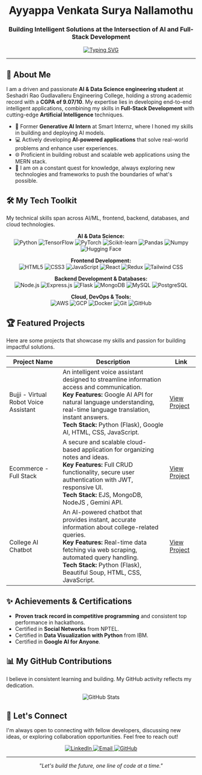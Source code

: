 <h1 align="center">Ayyappa Venkata Surya Nallamothu</h1>
<h3 align="center">Building Intelligent Solutions at the Intersection of AI and Full-Stack Development</h3>

<p align="center">
  <a href="https://github.com/ayyappavenkatasurya">
    <img src="https://readme-typing-svg.herokuapp.com?font=Fira+Code&pause=1000&color=00BFFF¢er=true&vCenter=true&width=435&lines=AI+%26+Data+Science+Engineer;Full+Stack+Web+Developer;Problem+Solver;Lifelong+Learner" alt="Typing SVG" />
  </a>
</p>

---

## 🚀 About Me

I am a driven and passionate **AI & Data Science engineering student** at Seshadri Rao Gudlavalleru Engineering College, holding a strong academic record with a **CGPA of 9.07/10**. My expertise lies in developing end-to-end intelligent applications, combining my skills in **Full-Stack Development** with cutting-edge **Artificial Intelligence** techniques.

- 🧠 Former **Generative AI Intern** at Smart Internz, where I honed my skills in building and deploying AI models.
- 💻 Actively developing **AI-powered applications** that solve real-world problems and enhance user experiences.
- 🌐 Proficient in building robust and scalable web applications using the MERN stack.
- 🌱 I am on a constant quest for knowledge, always exploring new technologies and frameworks to push the boundaries of what's possible.

## 🛠️ My Tech Toolkit

My technical skills span across AI/ML, frontend, backend, databases, and cloud technologies.

<p align="center">
  <strong>AI & Data Science:</strong><br>
  <img src="https://img.shields.io/badge/Python-3776AB?style=for-the-badge&logo=python&logoColor=white" alt="Python"/>
  <img src="https://img.shields.io/badge/TensorFlow-FF6F00?style=for-the-badge&logo=tensorflow&logoColor=white" alt="TensorFlow"/>
  <img src="https://img.shields.io/badge/PyTorch-EE4C2C?style=for-the-badge&logo=pytorch&logoColor=white" alt="PyTorch"/>
  <img src="https://img.shields.io/badge/scikit--learn-F7931E?style=for-the-badge&logo=scikit-learn&logoColor=white" alt="Scikit-learn"/>
  <img src="https://img.shields.io/badge/Pandas-150458?style=for-the-badge&logo=pandas&logoColor=white" alt="Pandas"/>
  <img src="https://img.shields.io/badge/Numpy-013243?style=for-the-badge&logo=numpy&logoColor=white" alt="Numpy"/>
  <img src="https://img.shields.io/badge/Hugging%20Face-FFD21E?style=for-the-badge&logo=huggingface&logoColor=black" alt="Hugging Face"/>
</p>

<p align="center">
  <strong>Frontend Development:</strong><br>
  <img src="https://img.shields.io/badge/HTML5-E34F26?style=for-the-badge&logo=html5&logoColor=white" alt="HTML5"/>
  <img src="https://img.shields.io/badge/CSS3-1572B6?style=for-the-badge&logo=css3&logoColor=white" alt="CSS3"/>
  <img src="https://img.shields.io/badge/JavaScript-F7DF1E?style=for-the-badge&logo=javascript&logoColor=black" alt="JavaScript"/>
  <img src="https://img.shields.io/badge/React-20232A?style=for-the-badge&logo=react&logoColor=61DAFB" alt="React"/>
  <img src="https://img.shields.io/badge/Redux-593D88?style=for-the-badge&logo=redux&logoColor=white" alt="Redux"/>
  <img src="https://img.shields.io/badge/Tailwind_CSS-38B2AC?style=for-the-badge&logo=tailwind-css&logoColor=white" alt="Tailwind CSS"/>
</p>

<p align="center">
  <strong>Backend Development & Databases:</strong><br>
  <img src="https://img.shields.io/badge/Node.js-43853D?style=for-the-badge&logo=node.js&logoColor=white" alt="Node.js"/>
  <img src="https://img.shields.io/badge/Express.js-000000?style=for-the-badge&logo=express&logoColor=white" alt="Express.js"/>
  <img src="https://img.shields.io/badge/Flask-000000?style=for-the-badge&logo=flask&logoColor=white" alt="Flask"/>
  <img src="https://img.shields.io/badge/MongoDB-4EA94B?style=for-the-badge&logo=mongodb&logoColor=white" alt="MongoDB"/>
  <img src="https://img.shields.io/badge/MySQL-005C84?style=for-the-badge&logo=mysql&logoColor=white" alt="MySQL"/>
  <img src="https://img.shields.io/badge/PostgreSQL-316192?style=for-the-badge&logo=postgresql&logoColor=white" alt="PostgreSQL"/>
</p>

<p align="center">
  <strong>Cloud, DevOps & Tools:</strong><br>
  <img src="https://img.shields.io/badge/Amazon_AWS-232F3E?style=for-the-badge&logo=amazon-aws&logoColor=white" alt="AWS"/>
  <img src="https://img.shields.io/badge/Google_Cloud-4285F4?style=for-the-badge&logo=google-cloud&logoColor=white" alt="GCP"/>
  <img src="https://img.shields.io/badge/Docker-2496ED?style=for-the-badge&logo=docker&logoColor=white" alt="Docker"/>
  <img src="https://img.shields.io/badge/Git-F05032?style=for-the-badge&logo=git&logoColor=white" alt="Git"/>
  <img src="https://img.shields.io/badge/GitHub-100000?style=for-the-badge&logo=github&logoColor=white" alt="GitHub"/>
</p>

## 🏆 Featured Projects

Here are some projects that showcase my skills and passion for building impactful solutions.

<table>
  <thead>
    <tr>
      <th>Project Name</th>
      <th>Description</th>
      <th>Link</th>
    </tr>
  </thead>
  <tbody>
    <tr>
      <td>Bujji - Virtual Robot Voice Assistant</td>
      <td>
        An intelligent voice assistant designed to streamline information access and communication.<br>
        <strong>Key Features:</strong> Google AI API for natural language understanding, real-time language translation, instant answers.<br>
        <strong>Tech Stack:</strong> Python (Flask), Google AI, HTML, CSS, JavaScript.
      </td>
      <td>
        <a href="https://github.com/ayyappavenkatasurya/surya-bujji-robot" target="_blank">View Project</a>
      </td>
    </tr>
    <tr>
      <td>Ecommerce - Full Stack</td>
      <td>
        A secure and scalable cloud-based application for organizing notes and ideas.<br>
        <strong>Key Features:</strong> Full CRUD functionality, secure user authentication with JWT, responsive UI.<br>
        <strong>Tech Stack:</strong> EJS, MongoDB, NodeJS , Gemini API.
      </td>
      <td>
        <a href="https://github.com/ayyappavenkatasurya/surya-ecommerce" target="_blank">View Project</a>
      </td>
    </tr>
    <tr>
      <td>College AI Chatbot</td>
      <td>
        An AI-powered chatbot that provides instant, accurate information about college-related queries.<br>
        <strong>Key Features:</strong> Real-time data fetching via web scraping, automated query handling.<br>
        <strong>Tech Stack:</strong> Python (Flask), Beautiful Soup, HTML, CSS, JavaScript.
      </td>
      <td>
        <a href="https://github.com/ayyappavenkatasurya/surya-gecchatbot" target="_blank">View Project</a>
      </td>
    </tr>
  </tbody>
</table>

## ✨ Achievements & Certifications

- **Proven track record in competitive programming** and consistent top performance in hackathons.
- Certified in **Social Networks** from NPTEL.
- Certified in **Data Visualization with Python** from IBM.
- Certified in **Google AI for Anyone**.

## 📊 My GitHub Contributions

I believe in consistent learning and building. My GitHub activity reflects my dedication.

<p align="center">
  <img src="https://github-readme-stats.vercel.app/api?username=ayyappavenkatasurya&show_icons=true&theme=tokyonight&rank_icon=github&hide_border=true" alt="GitHub Stats"/>
</p>

## 🤝 Let's Connect

I'm always open to connecting with fellow developers, discussing new ideas, or exploring collaboration opportunities. Feel free to reach out!

<p align="center">
  <a href="https://linkedin.com/in/ayyappa-venkata-surya-nallamothu" target="_blank">
    <img src="https://img.shields.io/badge/LinkedIn-0077B5?style=for-the-badge&logo=linkedin&logoColor=white" alt="LinkedIn"/>
  </a>
  <a href="mailto:ayyappanallamothu4@gmail.com">
    <img src="https://img.shields.io/badge/Gmail-D14836?style=for-the-badge&logo=gmail&logoColor=white" alt="Email"/>
  </a>
  <a href="https://github.com/nallamothusurya" target="_blank">
    <img src="https://img.shields.io/badge/GitHub-100000?style=for-the-badge&logo=github&logoColor=white" alt="GitHub"/>
  </a>
</p>

---
<p align="center"><i>"Let's build the future, one line of code at a time."</i></p>
